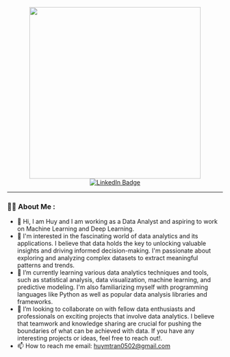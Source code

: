 <div align="center">
  <img src="https://media.giphy.com/media/UDclWKlmfmq7twI3iJ/giphy.gif" width="400" height="400"/>
</div>

<div id="badges" align="center">
  <a href="https://www.linkedin.com/notifications/?filter=all">
    <img src="https://img.shields.io/badge/LinkedIn-blue?style=for-the-badge&logo=linkedin&logoColor=white" alt="LinkedIn Badge"/>
  </a>
</div>

---
### :man_technologist: About Me :
- 👋 Hi, I am Huy and I am working as a Data Analyst and aspiring to work on Machine Learning and Deep Learning.
- 👀 I'm interested in the fascinating world of data analytics and its applications. I believe that data holds the key to unlocking valuable insights and driving informed decision-making. I'm passionate about exploring and analyzing complex datasets to extract meaningful patterns and trends.
- 🌱 I’m currently learning various data analytics techniques and tools, such as statistical analysis, data visualization, machine learning, and predictive modeling. I'm also familiarizing myself with programming languages like Python as well as popular data analysis libraries and frameworks.
- 💞️ I’m looking to collaborate on with fellow data enthusiasts and professionals on exciting projects that involve data analytics. I believe that teamwork and knowledge sharing are crucial for pushing the boundaries of what can be achieved with data. If you have any interesting projects or ideas, feel free to reach out!.
- 📫 How to reach me email: huymtran0502@gmail.com
